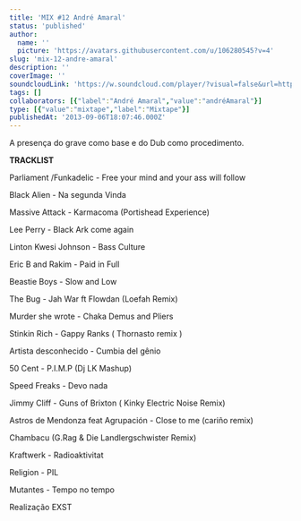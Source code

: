 ```yaml
---
title: 'MIX #12 André Amaral'
status: 'published'
author:
  name: ''
  picture: 'https://avatars.githubusercontent.com/u/106280545?v=4'
slug: 'mix-12-andre-amaral'
description: ''
coverImage: ''
soundcloudLink: 'https://w.soundcloud.com/player/?visual=false&url=http%3A%2F%2Fapi.soundcloud.com%2Ftracks%2F110054391&show_artwork=false&in=artesonora%2Fsets%2Fprogramas2013'
tags: []
collaborators: [{"label":"André Amaral","value":"andréAmaral"}]
type: [{"value":"mixtape","label":"Mixtape"}]
publishedAt: '2013-09-06T18:07:46.000Z'
---
```


A presença do grave como base e do Dub como procedimento.

**TRACKLIST**

Parliament /Funkadelic - Free your mind and your ass will follow

Black Alien - Na segunda Vinda

Massive Attack - Karmacoma (Portishead Experience)

Lee Perry - Black Ark come again

Linton Kwesi Johnson - Bass Culture

Eric B and Rakim - Paid in Full

Beastie Boys - Slow and Low

The Bug - Jah War ft Flowdan (Loefah Remix)

Murder she wrote - Chaka Demus and Pliers

Stinkin Rich - Gappy Ranks ( Thornasto remix )

Artista desconhecido - Cumbia del gênio

50 Cent - P.I.M.P (Dj LK Mashup)

Speed Freaks - Devo nada

Jimmy Cliff - Guns of Brixton ( Kinky Electric Noise Remix)

Astros de Mendonza feat Agrupación - Close to me (cariño remix)

Chambacu (G.Rag & Die Landlergschwister Remix)

Kraftwerk - Radioaktivitat

Religion - PIL

Mutantes - Tempo no tempo

Realização EXST